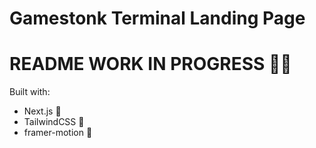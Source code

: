 # Gamestonk Terminal Landing Page 

# README WORK IN PROGRESS 👷‍♂️

Built with:
- Next.js 🚀
- TailwindCSS 🎨
- framer-motion 👋
